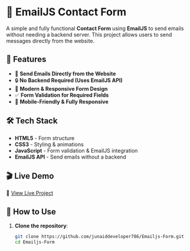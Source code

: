 # 📧 EmailJS Contact Form  

A simple and fully functional **Contact Form** using **EmailJS** to send emails without needing a backend server. This project allows users to send messages directly from the website.  

## 🚀 Features  
- 📩 **Send Emails Directly from the Website**  
- 🔒 **No Backend Required (Uses EmailJS API)**  
- 🎨 **Modern & Responsive Form Design**  
- ✅ **Form Validation for Required Fields**  
- 📱 **Mobile-Friendly & Fully Responsive**  

## 🛠 Tech Stack  
- **HTML5** - Form structure  
- **CSS3** - Styling & animations  
- **JavaScript** - Form validation & EmailJS integration  
- **EmailJS API** - Send emails without a backend  

## 🎬 Live Demo  
🔗 [View Live Project](https://junaiddeveloper786.github.io/Emailjs-Form/)  

## 🚀 How to Use  
1. **Clone the repository**:  
   ```bash
   git clone https://github.com/junaiddeveloper786/Emailjs-Form.git
   cd Emailjs-Form
